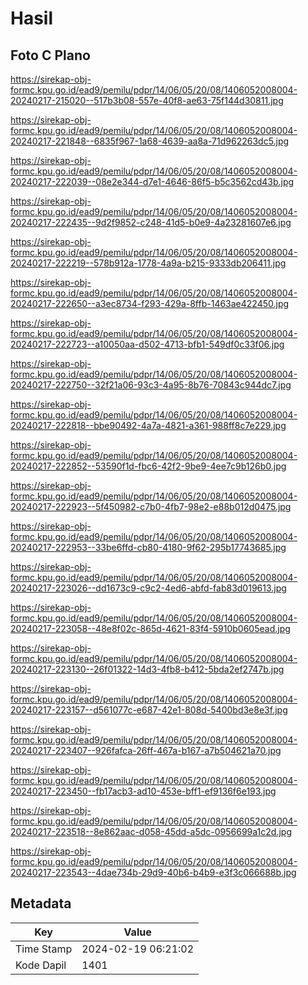 # Hasil

## Foto C Plano

https://sirekap-obj-formc.kpu.go.id/ead9/pemilu/pdpr/14/06/05/20/08/1406052008004-20240217-215020--517b3b08-557e-40f8-ae63-75f144d30811.jpg

https://sirekap-obj-formc.kpu.go.id/ead9/pemilu/pdpr/14/06/05/20/08/1406052008004-20240217-221848--6835f967-1a68-4639-aa8a-71d962263dc5.jpg

https://sirekap-obj-formc.kpu.go.id/ead9/pemilu/pdpr/14/06/05/20/08/1406052008004-20240217-222039--08e2e344-d7e1-4646-86f5-b5c3562cd43b.jpg

https://sirekap-obj-formc.kpu.go.id/ead9/pemilu/pdpr/14/06/05/20/08/1406052008004-20240217-222435--9d2f9852-c248-41d5-b0e9-4a23281607e6.jpg

https://sirekap-obj-formc.kpu.go.id/ead9/pemilu/pdpr/14/06/05/20/08/1406052008004-20240217-222219--578b912a-1778-4a9a-b215-9333db206411.jpg

https://sirekap-obj-formc.kpu.go.id/ead9/pemilu/pdpr/14/06/05/20/08/1406052008004-20240217-222650--a3ec8734-f293-429a-8ffb-1463ae422450.jpg

https://sirekap-obj-formc.kpu.go.id/ead9/pemilu/pdpr/14/06/05/20/08/1406052008004-20240217-222723--a10050aa-d502-4713-bfb1-549df0c33f06.jpg

https://sirekap-obj-formc.kpu.go.id/ead9/pemilu/pdpr/14/06/05/20/08/1406052008004-20240217-222750--32f21a06-93c3-4a95-8b76-70843c944dc7.jpg

https://sirekap-obj-formc.kpu.go.id/ead9/pemilu/pdpr/14/06/05/20/08/1406052008004-20240217-222818--bbe90492-4a7a-4821-a361-988ff8c7e229.jpg

https://sirekap-obj-formc.kpu.go.id/ead9/pemilu/pdpr/14/06/05/20/08/1406052008004-20240217-222852--53590f1d-fbc6-42f2-9be9-4ee7c9b126b0.jpg

https://sirekap-obj-formc.kpu.go.id/ead9/pemilu/pdpr/14/06/05/20/08/1406052008004-20240217-222923--5f450982-c7b0-4fb7-98e2-e88b012d0475.jpg

https://sirekap-obj-formc.kpu.go.id/ead9/pemilu/pdpr/14/06/05/20/08/1406052008004-20240217-222953--33be6ffd-cb80-4180-9f62-295b17743685.jpg

https://sirekap-obj-formc.kpu.go.id/ead9/pemilu/pdpr/14/06/05/20/08/1406052008004-20240217-223026--dd1673c9-c9c2-4ed6-abfd-fab83d019613.jpg

https://sirekap-obj-formc.kpu.go.id/ead9/pemilu/pdpr/14/06/05/20/08/1406052008004-20240217-223058--48e8f02c-865d-4621-83f4-5910b0605ead.jpg

https://sirekap-obj-formc.kpu.go.id/ead9/pemilu/pdpr/14/06/05/20/08/1406052008004-20240217-223130--26f01322-14d3-4fb8-b412-5bda2ef2747b.jpg

https://sirekap-obj-formc.kpu.go.id/ead9/pemilu/pdpr/14/06/05/20/08/1406052008004-20240217-223157--d561077c-e687-42e1-808d-5400bd3e8e3f.jpg

https://sirekap-obj-formc.kpu.go.id/ead9/pemilu/pdpr/14/06/05/20/08/1406052008004-20240217-223407--926fafca-26ff-467a-b167-a7b504621a70.jpg

https://sirekap-obj-formc.kpu.go.id/ead9/pemilu/pdpr/14/06/05/20/08/1406052008004-20240217-223450--fb17acb3-ad10-453e-bff1-ef9136f6e193.jpg

https://sirekap-obj-formc.kpu.go.id/ead9/pemilu/pdpr/14/06/05/20/08/1406052008004-20240217-223518--8e862aac-d058-45dd-a5dc-0956699a1c2d.jpg

https://sirekap-obj-formc.kpu.go.id/ead9/pemilu/pdpr/14/06/05/20/08/1406052008004-20240217-223543--4dae734b-29d9-40b6-b4b9-e3f3c066688b.jpg


## Metadata

| Key        | Value               |
| ---------- | ------------------- |
| Time Stamp | 2024-02-19 06:21:02 |
| Kode Dapil | 1401                |



